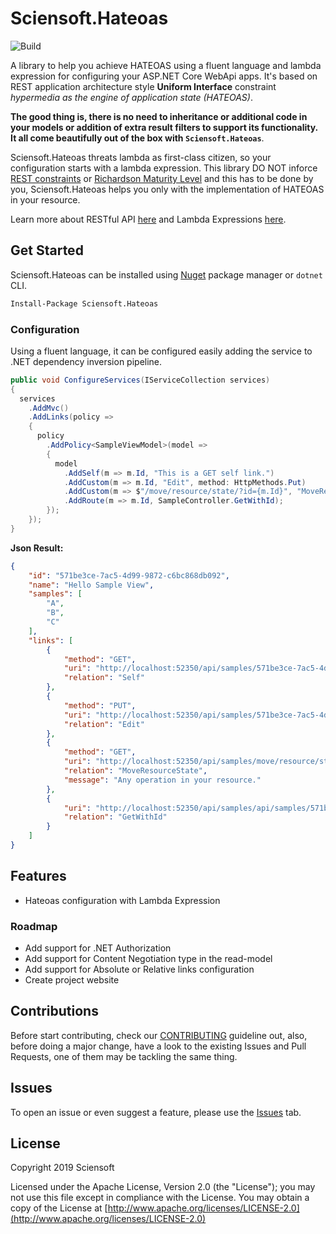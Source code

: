 # Sciensoft.Hateoas

![Build](https://higtrollers.visualstudio.com/Sciensoft/_apis/build/status/SDK/Sciensoft.Hateoas)

A library to help you achieve HATEOAS using a fluent language and lambda expression for configuring your ASP.NET Core WebApi apps. It's based on REST application architecture style **Uniform Interface** constraint _hypermedia as the engine of application state (HATEOAS)_.

**The good thing is, there is no need to inheritance or additional code in your models or addition of extra result filters to support its functionality. It all come beautifully out of the box with `Sciensoft.Hateoas`**.

Sciensoft.Hateoas threats lambda as first-class citizen, so your configuration starts with a lambda expression. This library DO NOT inforce <a href="https://medium.com/extend/what-is-rest-a-simple-explanation-for-beginners-part-2-rest-constraints-129a4b69a582" target="_blank">REST constraints</a> or <a href="https://martinfowler.com/articles/richardsonMaturityModel.html" target="_blank">Richardson Maturity Level</a> and this has to be done by you, Sciensoft.Hateoas helps you only with the implementation of HATEOAS in your resource.

Learn more about RESTful API <a href="https://restfulapi.net/" target="_blank">here</a> and Lambda Expressions <a href="https://docs.microsoft.com/en-us/dotnet/csharp/programming-guide/statements-expressions-operators/lambda-expressions" target="_blank">here</a>.

## Get Started

Sciensoft.Hateoas can be installed using <a href="https://www.nuget.org/packages/Sciensoft.Hateoas/" target="_blank">Nuget</a> package manager or `dotnet` CLI.

```bash
Install-Package Sciensoft.Hateoas
```

### Configuration

Using a fluent language, it can be configured easily adding the service to .NET dependency inversion pipeline.

```csharp
public void ConfigureServices(IServiceCollection services)
{
  services
    .AddMvc()
    .AddLinks(policy =>
    {
      policy
        .AddPolicy<SampleViewModel>(model =>
        {
          model
            .AddSelf(m => m.Id, "This is a GET self link.")
            .AddCustom(m => m.Id, "Edit", method: HttpMethods.Put)
            .AddCustom(m => $"/move/resource/state/?id={m.Id}", "MoveResourceState", method: HttpMethods.Get, message: "Any operation in your resource.")
            .AddRoute(m => m.Id, SampleController.GetWithId);
        });
    });
}
```

**Json Result:**

```json
{
    "id": "571be3ce-7ac5-4d99-9872-c6bc868db092",
    "name": "Hello Sample View",
    "samples": [
        "A",
        "B",
        "C"
    ],
    "links": [
        {
            "method": "GET",
            "uri": "http://localhost:52350/api/samples/571be3ce-7ac5-4d99-9872-c6bc868db092",
            "relation": "Self"
        },
        {
            "method": "PUT",
            "uri": "http://localhost:52350/api/samples/571be3ce-7ac5-4d99-9872-c6bc868db092",
            "relation": "Edit"
        },
        {
            "method": "GET",
            "uri": "http://localhost:52350/api/samples/move/resource/state/?id=571be3ce-7ac5-4d99-9872-c6bc868db092",
            "relation": "MoveResourceState",
            "message": "Any operation in your resource."
        },
        {
            "uri": "http://localhost:52350/api/samples/api/samples/571be3ce-7ac5-4d99-9872-c6bc868db092",
            "relation": "GetWithId"
        }
    ]
}
```

## Features

- Hateoas configuration with Lambda Expression

### Roadmap

- Add support for .NET Authorization
- Add support for Content Negotiation type in the read-model
- Add support for Absolute or Relative links configuration
- Create project website

## Contributions

Before start contributing, check our [CONTRIBUTING] guideline out, also, before doing a major change, have a look to the existing Issues and Pull Requests, one of them may be tackling the same thing.

## Issues

To open an issue or even suggest a feature, please use the [Issues] tab.

## License

Copyright 2019 Sciensoft

Licensed under the Apache License, Version 2.0 (the "License");
you may not use this file except in compliance with the License.
You may obtain a copy of the License at [http://www.apache.org/licenses/LICENSE-2.0](http://www.apache.org/licenses/LICENSE-2.0)

[## LINKS ##]: ----------------------------------------------------------

[Learn-RestfulApi]:https://restfulapi.net/
[Lambda-Expressions]:https://docs.microsoft.com/en-us/dotnet/csharp/programming-guide/statements-expressions-operators/lambda-expressions
[Richardson-Maturity-Level]:https://martinfowler.com/articles/richardsonMaturityModel.html
[REST-Constraints]:https://medium.com/extend/what-is-rest-a-simple-explanation-for-beginners-part-2-rest-constraints-129a4b69a582
[CONTRIBUTING]: ./CONTRIBUTING.md
[Issues]: ./../../issues
